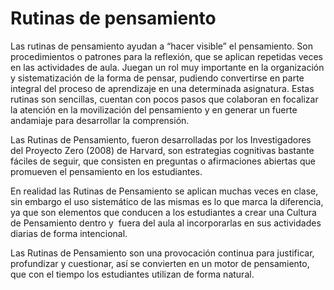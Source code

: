 # Rutinas de pensamiento

Las rutinas de pensamiento ayudan a “hacer visible” el pensamiento. Son procedimientos o patrones para la reflexión, que se aplican repetidas veces en las actividades de aula. Juegan un rol muy importante en la organización y sistematización de la forma de pensar, pudiendo convertirse en parte integral del proceso de aprendizaje en una determinada asignatura. Estas rutinas son sencillas, cuentan con pocos pasos que colaboran en focalizar la atención en la movilización del pensamiento y en generar un fuerte andamiaje para desarrollar la comprensión.

Las Rutinas de Pensamiento, fueron desarrolladas por los Investigadores del Proyecto Zero (2008) de Harvard, son estrategias cognitivas bastante fáciles de seguir, que consisten en preguntas o afirmaciones abiertas que promueven el pensamiento en los estudiantes.

En realidad las Rutinas de Pensamiento se aplican muchas veces en clase, sin embargo el uso sistemático de las mismas es lo que marca la diferencia, ya que son elementos que conducen a los estudiantes a crear una Cultura de Pensamiento dentro y  fuera del aula al incorporarlas en sus actividades diarias de forma intencional.

Las Rutinas de Pensamiento son una provocación continua para justificar, profundizar y cuestionar, así se convierten en un motor de pensamiento, que con el tiempo los estudiantes utilizan de forma natural.